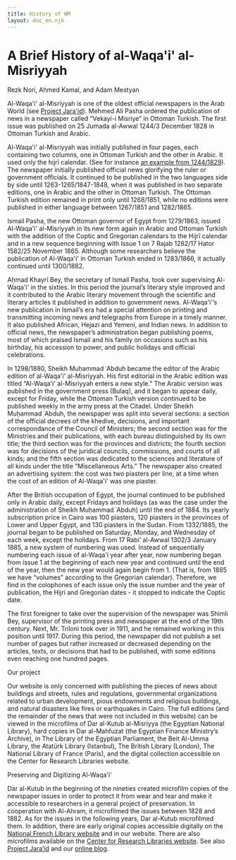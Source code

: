 ```yaml
---
title: History of WM
layout: doc_en.njk
---
```


# A Brief History of al-Waqa'i' al-Misriyyah

Rezk Nori, Ahmed Kamal, and Adam Mestyan

Al-Waqa'i' al-Misriyyah is one of the oldest official newspapers in the Arab World (see [Project Jara'id](https://projectjaraid.github.io/pages/chrono.html)). Mehmed Ali Pasha ordered the publication of news in a newspaper called “Vekayi-i Misriye” in Ottoman Turkish. The first issue was published on 25 Jumada al-Awwal 1244/3 December 1828 in Ottoman Turkish and Arabic. 

Al-Waqa'i' al-Misriyyah was initially published in four pages, each containing two columns, one in Ottoman Turkish and the other in Arabic. It used only the hijrī calendar. (See for instance [an example from 1244/1829](https://gallica.bnf.fr/ark:/12148/bpt6k12150259)). The newspaper initially published official news glorifying the ruler or government officials. It continued to be published in the two languages side by side until 1263-1265/1847-1848, when it was published in two separate editions, one in Arabic and the other in Ottoman Turkish. The Ottoman Turkish edition remained in print only until 1268/1851, while no editions were published in either language between 1267/1851 and 1282/1865.

Ismail Pasha, the new Ottoman governor of Egypt from 1279/1863, issued Al-Waqa'i' al-Misriyyah in its new form again in Arabic and Ottoman Turkish with the addition of the Coptic and Gregorian calendars to the Hijrī calendar and in a new sequence beginning with Issue 1 on 7 Rajab 1282/17 Hator 1582/25 November 1865. Although some researchers believe the publication of Al-Waqa'i' in Ottoman Turkish ended in 1283/1866, it actually continued until 1300/1882.

Aḥmad Khayrī Bey, the secretary of Ismail Pasha, took over supervising Al-Waqa'i' in the sixties. In this period the journal’s literary style improved and it contributed to the Arabic literary movement through the scientific and literary articles it published in addition to government news. Al-Waqa'i'’s new publication in Ismail’s era had a special attention on printing and transmitting incoming news and telegraphs from Europe in a timely manner. It also published African, Hejazi and Yemeni, and Indian news. In addition to official news, the newspaper’s administration began publishing poems, most of which praised Ismail and his family on occasions such as his birthday, his accession to power, and public holidays and official celebrations.

In 1298/1880, Sheikh Muḥammad ʿAbduh became the editor of the Arabic edition of al-Waqa'i' al-Misriyyah. His first editorial in the Arabic edition was titled “Al-Waqa'i' al-Misriyyah enters a new style.” The Arabic version was published in the government press (Bulaq), and it began to appear daily, except for Friday, while the Ottoman Turkish version continued to be published weekly in the army press at the Citadel. Under Sheikh Muḥammad ʿAbduh, the newspaper was split into several sections: a section of the official decrees of the khedive, decisions, and important correspondance of the Council of Ministers; the second section was for the Ministries and their publications, with each bureau distinguished by its own title; the third section was for the provinces  and districts; the fourth section was for decisions of the juridical councils, commissions, and courts of all kinds; and the fifth section was dedicated to the sciences and literature of all kinds under the title “Miscellaneous Arts.” The newspaper also created an advertising system: the cost was two piasters per line, at a time when the cost of an edition of Al-Waqa'i' was one piaster.

After the British occupation of Egypt, the journal continued to be published only in Arabic daily, except Fridays and holidays (as was the case under the administration of Sheikh Muḥammad ʿAbduh) until the end of 1884. Its yearly subscription price in Cairo was 100 piasters, 120 piasters in the provinces of Lower and Upper Egypt, and 130 piasters in the Sudan. From 1332/1885, the journal began to be published on Saturday, Monday, and Wednesday of each week, except the holidays. From 17 Rabi’ al-Awwal 1302/3 January 1885, a new system of numbering was used. Instead of sequentially numbering each issue of al-Waqa'i year after year, now numbering began from issue 1 at the beginning of each new year and continued until the end of the year, then the new year would again begin from 1. (That is, from 1885 we have “volumes” according to the Gregorian calendar). Therefore, we find in the colophones of each issue only the issue number and the year of publication, the Hijri and Gregorian dates - it stopped to indicate the Coptic date.

The first foreigner to take over the supervision of the newspaper was Shimli Bey, supervisor of the printing press and newspaper at the end of the 19th century. Next, Mr. Triloni took over in 1911, and he remained working in this position until 1917. During this period, the newspaper did not publish a set number of pages but rather increased or decreased depending on the articles, texts, or decisions that had to be published, with some editions even reaching one hundred pages. 


Our project

Our website is only concerned with publishing the pieces of news about buildings and streets, rules and regulations, governmental organizations related to urban development, pious endowments and religious buildings, and natural disasters like fires or earthquakes in Cairo. The full editions (and the remainder of the news that were not included in this website) can be viewed in the microfilms of Dar al-Kutub al-Misriyya (the Egyptian National Library), hard copies in Dar al-Mahfuzat (the Egyptian Finance Ministry’s Archive), in The Library of the Egyptian Parliament, the Beit Al-Umma Library, the Atatürk Library (Istanbul), The British Library (London), The National Library of France (Paris), and the digital collection accessible on the Center for Research Libraries website. 

Preserving and Digitizing Al-Waqa'i'

Dar al-Kutub in the beginning of the nineties created microfilm copies of the newspaper issues in order to protect it from wear and tear and make it accessible to researchers in a general project of preservation. In cooperation with Al-Ahram, it microfilmed the issues between 1828 and 1882. As for the issues in the following years, Dar al-Kutub microfilmed them. In addition, there are early original copies accessible digitally on the [National French Library website](https://gallica.bnf.fr/ark:/12148/cb39902117n/date) and in our website. There are also microfilms available on the [Center for Research Libraries website](http://ddsnext.crl.edu/titles/260/items). See also [Project Jara’id](https://projectjaraid.github.io/pages/chrono.html) and our [online blog](https://cairemoderne.hypotheses.org/). 








